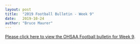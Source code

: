 ```yaml
---
layout: post
title:  "2019 Football Bulletin - Week 9"
date:   2019-10-24
author: "Bruce Maurer"
---
```


[Please click here to view the OHSAA Football bulletin for Week
9](https://storage.googleapis.com/ohsaa-websites/bulletins/2019/2019%20Week%209%20Bulletin.pdf).
